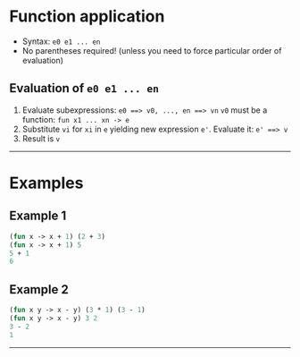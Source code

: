 # Function application
- Syntax: `e0 e1 ... en`
- No parentheses required! (unless you need to force particular order of evaluation)
## Evaluation of `e0 e1 ... en`
1. Evaluate subexpressions:
   `e0 ==> v0, ..., en ==> vn`
   `v0` must be a function:
   `fun x1 ... xn -> e`
2. Substitute `vi` for `xi` in `e` yielding new expression `e'`. Evaluate it: `e' ==> v`
3. Result is `v`
-----------------------------------------
# Examples
## Example 1
```ocaml
(fun x -> x + 1) (2 + 3)
(fun x -> x + 1) 5
5 + 1
6
```
## Example 2
```ocaml
(fun x y -> x - y) (3 * 1) (3 - 1)
(fun x y -> x - y) 3 2
3 - 2
1
```
-----------------------------------------

